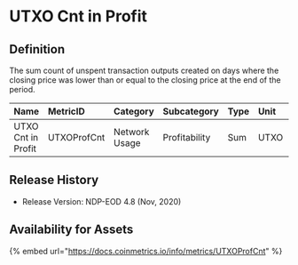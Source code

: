 # UTXO Cnt in Profit

## Definition

The sum count of unspent transaction outputs created on days where the closing price was lower than or equal to the closing price at the end of the period.

| Name | MetricID | Category | Subcategory | Type | Unit | Interval |
| :--- | :--- | :--- | :--- | :--- | :--- | :--- |
| UTXO Cnt in Profit | UTXOProfCnt | Network Usage | Profitability | Sum | UTXO | 1 day |

## Release History

* Release Version: NDP-EOD 4.8 \(Nov, 2020\)

## Availability for Assets

{% embed url="https://docs.coinmetrics.io/info/metrics/UTXOProfCnt" %}


